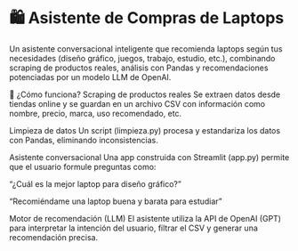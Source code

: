 <h1 align="left">🛍️ Asistente de Compras de Laptops</h1>

Un asistente conversacional inteligente que recomienda laptops según tus necesidades (diseño gráfico, juegos, trabajo, estudio, etc.), combinando scraping de productos reales, análisis con Pandas y recomendaciones potenciadas por un modelo LLM de OpenAI.

🚀 ¿Cómo funciona?
Scraping de productos reales
Se extraen datos desde tiendas online y se guardan en un archivo CSV con información como nombre, precio, marca, uso recomendado, etc.

Limpieza de datos
Un script (limpieza.py) procesa y estandariza los datos con Pandas, eliminando inconsistencias.

Asistente conversacional
Una app construida con Streamlit (app.py) permite que el usuario formule preguntas como:

“¿Cuál es la mejor laptop para diseño gráfico?”

“Recomiéndame una laptop buena y barata para estudiar”

Motor de recomendación (LLM)
El asistente utiliza la API de OpenAI (GPT) para interpretar la intención del usuario, filtrar el CSV y generar una recomendación precisa.

